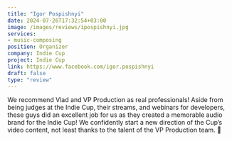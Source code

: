 ```yaml
---
title: "Igor Pospishnyi"
date: 2024-07-26T17:32:54+03:00
image: /images/reviews/ipospishnyi.jpg
services:
- music-composing
position: Organizer
company: Indie Cup
project: Indie Cup
link: https://www.facebook.com/igor.pospishnyi
draft: false
type: "review"
---
```


We recommend Vlad and VP Production as real professionals! Aside from being judges at the Indie Cup, their streams, and webinars for developers, these guys did an excellent job for us as they created a memorable audio brand for the Indie Cup! We confidently start a new direction of the Cup’s video content, not least thanks to the talent of the VP Production team. 💜